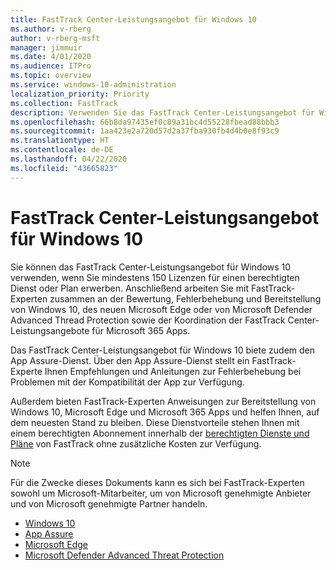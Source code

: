 ```yaml
---
title: FastTrack Center-Leistungsangebot für Windows 10
ms.author: v-rberg
author: v-rberg-msft
manager: jimmuir
ms.date: 4/01/2020
ms.audience: ITPro
ms.topic: overview
ms.service: windows-10-administration
localization_priority: Priority
ms.collection: FastTrack
description: Verwenden Sie das FastTrack Center-Leistungsangebot für Windows 10, wenn Sie *mindestens* 150 Lizenzen für einen berechtigten Dienst oder Plan erwerben.
ms.openlocfilehash: 66b8da97435ef0c89a31bc4d55228fbead88bbb3
ms.sourcegitcommit: 1aa423e2a720d57d2a37fba930fb4d4b0e8f93c9
ms.translationtype: HT
ms.contentlocale: de-DE
ms.lasthandoff: 04/22/2020
ms.locfileid: "43665823"
---
```

# <a name="fasttrack-center-benefit-for-windows-10"></a>FastTrack Center-Leistungsangebot für Windows 10

Sie können das FastTrack Center-Leistungsangebot für Windows 10 verwenden, wenn Sie mindestens 150 Lizenzen für einen berechtigten Dienst oder Plan erwerben. Anschließend arbeiten Sie mit FastTrack-Experten zusammen an der Bewertung, Fehlerbehebung und Bereitstellung von Windows 10, des neuen Microsoft Edge oder von Microsoft Defender Advanced Thread Protection sowie der Koordination der FastTrack Center-Leistungsangebote für Microsoft 365 Apps. 

Das FastTrack Center-Leistungsangebot für Windows 10 biete zudem den App Assure-Dienst. Über den App Assure-Dienst stellt ein FastTrack-Experte Ihnen Empfehlungen und Anleitungen zur Fehlerbehebung bei Problemen mit der Kompatibilität der App zur Verfügung. 

Außerdem bieten FastTrack-Experten Anweisungen zur Bereitstellung von Windows 10, Microsoft Edge und Microsoft 365 Apps und helfen Ihnen, auf dem neuesten Stand zu bleiben. Diese Dienstvorteile stehen Ihnen mit einem berechtigten Abonnement innerhalb der [berechtigten Dienste und Pläne](M365-eligible-services-and-plans.md) von FastTrack ohne zusätzliche Kosten zur Verfügung.
  
> [!NOTE]
> Für die Zwecke dieses Dokuments kann es sich bei FastTrack-Experten sowohl um Microsoft-Mitarbeiter, um von Microsoft genehmigte Anbieter und von Microsoft genehmigte Partner handeln. 
    
- [Windows 10](Win-10-windows-10.md)
- [App Assure](Win-10-app-assure.md)
- [Microsoft Edge](Win-10-microsoft-edge.md)
- [Microsoft Defender Advanced Threat Protection](Win-10-microsoft-defender-atp.md)

